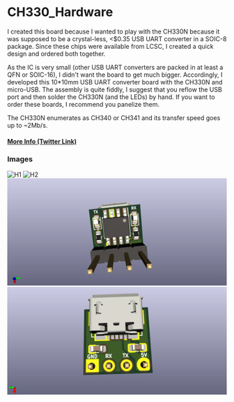 # CH330_Hardware

I created this board because I wanted to play with the CH330N because it was supposed to be a crystal-less, <$0.35 USB UART converter in a SOIC-8 package. Since these chips were available from LCSC, I created a quick design and ordered both together.

As the IC is very small (other USB UART converters are packed in at least a QFN or SOIC-16), I didn't want the board to get much bigger. Accordingly, I developed this 10*10mm USB UART converter board with the CH330N and micro-USB. The assembly is quite fiddly, I suggest that you reflow the USB port and then solder the CH330N (and the LEDs) by hand. If you want to order these boards, I recommend you panelize them.

The CH330N enumerates as CH340 or CH341 and its transfer speed goes up to ~2Mb/s.

#### [More Info (Twitter Link)](https://twitter.com/JanHenrikH/status/1057014341155872769)

### Images

![H1](https://pbs.twimg.com/media/DsmIqXtXoAIwU_J.jpg)
![H2](https://pbs.twimg.com/media/DsmIrubWwAIRDZC.jpg)
![Front](/images/front.png)
![Back](/images/back.png)
